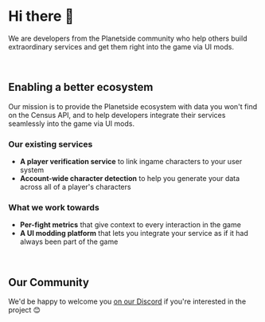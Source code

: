 # Hi there 👋

We are developers from the Planetside community who help others build extraordinary services and get them right into the game via UI mods.

<br>

## Enabling a better ecosystem

Our mission is to provide the Planetside ecosystem with data you won't find on the Census API, and to help developers integrate their services seamlessly into the game via UI mods.

### Our existing services
- **A player verification service** to link ingame characters to your user system
- **Account-wide character detection** to help you generate your data across all of a player's characters

### What we work towards
- **Per-fight metrics** that give context to every interaction in the game
- **A UI modding platform** that lets you integrate your service as if it had always been part of the game

<br>


## Our Community

We'd be happy to welcome you [on our Discord](https://discord.gg/vgDNKgjZG3) if you're interested in the project 😊
